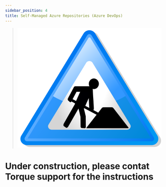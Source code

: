 ```yaml
---
sidebar_position: 4
title: Self-Managed Azure Repositories (Azure DevOps)
---
```


> ![Locale Dropdown](/img/under-construction.png)

# Under construction, please contat Torque support for the instructions 